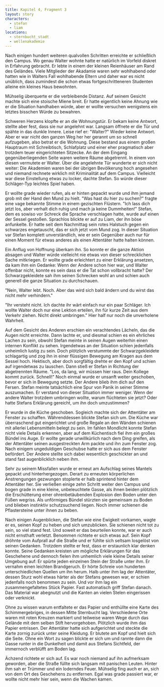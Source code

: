 ```yaml
---
title: Kapitel 4, Fragment 3
layout: story
characters:
  - stefan
  - liam
locations:
  - sternbucht_stadt
  - wellenakademie
---
```

Nach einigen hundert weiteren qualvollen Schritten erreichte er schließlich den Campus. Wo genau Walter wohnte hatte er natürlich im Vorfeld diskret in Erfahrung gebracht. Er lebte in einem der kleinen Reienhäuser am Rand des Geländes. Viele Mitglieder der Akadamie waren sehr wohlhabend oder hatten wie in Walters Fall wohlhabende Eltern und daher war es nicht unüblich, dass zumindest die schon etwas fortgeschritteneren Studenten alleine ein kleines Haus bewohnten.

Mühselig überquerte er die verbleibende Distanz. Auf seinem Gesicht machte sich eine stoische Miene breit. Er hatte eigentlich keine Ahnung wie er die Situation handhaben würde, aber er wollte versuchen wenigstens ein letztes bisschen Würde zu bewahren.

Schweren Herzens klopfte er an die Wohnungstür. Er bekam keine Antwort, stellte aber fest, dass sie nur angelehnt war. Langsam öffnete er die Tür und spähte in das dunkle Innere. Leise rief er: "Walter?" Wieder keine Antwort. Aber er war nicht den ganzen Weg her her gerannt um so schnell aufzugeben, also betrat er die Wohnung. Diese bestand aus einem großen Hauptraum mit Schreibtisch, Schlafplatz und einer eher pragmatisch aber trotzdem teuer eingerichteten Sitzecke. An der dem Eingang gegenüberliegenden Seite waren weitere Räume abgetrennt. In einem von diesen vermutete er Walter. Über die angelehnte Tür wunderte er sich nicht weiter: Die Akademien waren bei der übrigen Bevölkerung hoch angesehen und niemand rechnete wirklich mit Kriminalität auf dem Campus. Vielleicht war diese Einstellung etwas zu locker, dachte Stefan. So würde dieser Schläger-Typ leichtes Spiel haben.

Er wollte grade wieder rufen, als er hinten gepackt wurde und ihm jemand grob mit der Hand den Mund zu hielt. "Was hast du hier zu suchen?" fragte eine vage bekannte Stimme in einem gezischten Flüstern. "Ich lass dich jetzt los, aber verhalt dich ruhig und mach ja keine Dummheiten!" Stefan, dem es sowiso vor Schreck die Sprache verschlagen hatte, wurde auf einen der Sessel gestoßen. Sprachlos blickte er auf zu Liam, der ihn böse anfunkelte. Er hatte seit dem Nachmittag sein rotes Halstuch gegen ein schwarzes engetauscht, das er sich jetzt vom Mund zog. In dieser Situation var Stefan komplett unverständlich, wie er sein Gegenüber auch nur für einen Moment für etwas anderes als einen Attentäter hatte halten können.

Ein Anflug von Hoffnung überkam ihn. So konnte er die ganze Aktion absagen und Walter würde vielleicht nie etwas von dieser schrecklichen Sache mitkriegen. Er wollte grade erleichtert zu einer Erklärung ansetzen, da kam ihm ein Gedanke: Wenn der Andere schon hier war, und Walter offenbar nicht, konnte es sein dass er die Tat schon vollbracht hatte? Der Schwarzgekleidete sah ihm seinen Schrecken wohl an und schien auch generell die ganze Situation zu durchschauen.

"Nein, Walter lebt. Noch. Aber das wird sich bald ändern und du wirst das nicht mehr verhindern."

"Ihr versteht nicht. Ich dachte ihr wärt einfach nur ein paar Schläger. Ich wollte Walter doch nur eine Lektion erteilen, ihn für kurze Zeit aus dem Verkehr ziehen. Nicht direkt umbringen." Hier half nur noch die unverholene Wahrheit.

Auf dem Gesicht des Anderen erschien ein verachtendes Lächeln, das die Augen nicht erreichte. Dann lachte er, und diesmal schien es ein ehrliches Lachen zu sein, obwohl Stefan meinte in seinen Augen weiterhin einen internen Konflikt zu sehen. Irgendetwas an der Situation schien jedenfalls unheimlich lustig zu sein. Doch plötzlich verstummte der Schwarzgekleidete schlagartig und zog ihn in einer flüssigen Bewegung am Kragen aus dem Sessel hoch. Hektisch, aber doch sorgfältig drehte er den Kopf und schien auf irgendetwas zu lauschen. Dann stieß er Stefan in Richtung der abgetrennten Räume. "Los, da lang, wir müssen hier raus. Dein Kollege kommt zurück. Schnell!" Noch einmal wurde er unsanft weiter geschoben, bevor er sich in Bewegung setzte. Der Andere blieb ihm dich auf den Fersen. Stefan meinte tatsächlich eine Spur von Panik in seiner Stimme auszumachen. Er verstand von dieser Situation immer weniger. Wenn der andere Walter trotzdem umbringen wollte, warum flüchteten sie jetzt? Oder hatte Stefans Erklärung gereicht, um ihn doch umzustimmen?

Er wurde in die Küche geschoben. Sogleich machte sich der Attentäter am Fenster zu schaffen. Währenddessen blickte Stefan sich um. Die Küche war überraschend gut eingerichtet und große Regale an den Wänden schienen mit allerlei Lebensmitteln belegt zu sein. Im fahlen Mondlicht konnte Stefan nicht viele Details erkennen, aber auf dem Küchentisch fiel ihm ein großes Bündel ins Auge. Er wollte gerade unwillkürlich nach dem Ding greifen, als der Attentäter seinen ausgestreckten Arm packte und ihn zum Fenster zog. Nach einigem ungeduldigen Geschubse hatte er sich aus dem Fenster befördert. Der Andere stellte sich dabei wesentlich geschickter an und stand fast augenblicklich neben ihm.

Sehr zu seinem Missfallen wurde er erneut am Aufschlag seines Mantels gepackt und hinterhergezogen. Derart zu erneuten körperlichen Anstrengungen gezwungen stoplerte er halb sprintend hinter dem Attentäter her. Sie verließen einige zehn Schritt weiter den Campus und bogen grade in eine kleine, unbeleuchtete Gasse, als ihnen beiden plötzlich die Erschütterung einer ohrenbetäubenden Explosion den Boden unter den Füßen wegriss. Als unförmiges Bündel stürzten sie gemeinsam zu Boden und blieben instinktiv schutzsuchend liegen. Noch immer schienen die Pflastersteine unter ihnen zu beben.

Nach einigen Augenblicken, die Stefan wie eine Ewigkeit vorkamen, wagte er es, seinen Kopf zu heben und sich umzublicken. Sie schienen nicht tot zu sein, so viel stand fest. Und soweit er das beurteilen konnte, war er auch nicht ernsthaft verletzt. Benommen richtete er sich etwas auf. Sein Kopf dröhnte vom Aufprall auf die Straße und er fühlte sich seltsam losgelöst von seinen Gedanken. Trotzdem stellte er fest, dass er erstaunlich klar denken konnte. Seine Gedanken kreisten um mögliche Erklärungen für das Geschehene und dennoch fielen ihm unhemlich viele kleine Details seiner Umgebung auf: Er spürte jeden einzelnen Stein der Straße unter ihm. Er vernahm einen leichten Brandgeruch. Er hörte Schreie von hunderten unterschiedlichen Quellen um ihn herum. Halb unter ihm lag der Attentäter, dessen Sturz wohl etwas härter als der Stefans gewesen war, er schien jedenfalls noch benommen zu sein. Und vor ihm lag ein zusammengefaltetes Stück Papier. Fast automatisch griff Stefan danach. Das Material war abegnutzt und die Kanten an vielen Stelen eingerissen oder verknickt.

Ohne zu wissen warum entfaltete er das Papier und enthüllte eine Karte des Schimmergebriges, in dessen Mitte Sternbucht lag. Verschiedene Orte waren mit roten Kreuzen markiert und teilweise waren Wege durch das Gelände mit dem selben Stift hervorgehoben. Plötzlich wurde ihm das Papier entrissen. Der Attentäter hatte sich aufgerichtet und steckte die Karte zornig zurück unter seine Kleidung. Er blutete am Kopf und hielt sich die Seite. Ohne ein Wort zu sagen blickte er sich um und rannte dann die Gasse runter in die Dunkelheit und damit aus Stefans Sichtfeld, der immernoch verblüfft am Boden lag.

Ächzend richtete er sich auf. Es war noch niemand auf ihn aufmerksam geworden, aber die Straße füllte sich langsam mit panischen Leuten. Hinter ihm sah er Trümmer und ein loderndes Feuer. Mühselig fing auch er an, sich von dem Ort des Geschehens zu entfernen. Egal was grade passiert war, er wollte nicht mehr hier sein, wenn die Wachen kamen.
